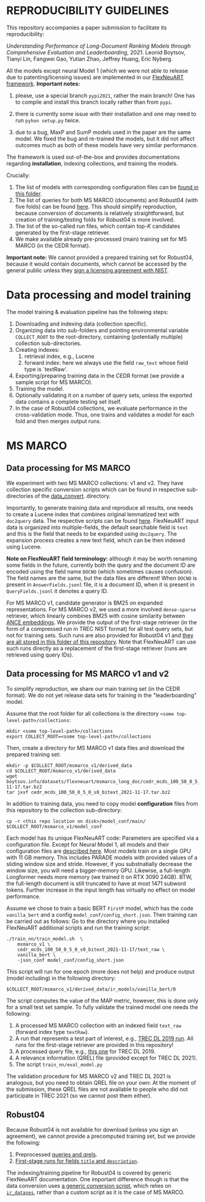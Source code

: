 # REPRODUCIBILITY GUIDELINES

This repository accompanies a paper submission to facilitate its reproducibility:

*Understanding Performance of Long-Document Ranking Models through Comprehensive Evaluation and Leaderboarding*, 
2021. Leonid Boytsov, Tianyi Lin, Fangwei Gao, Yutian Zhao, Jeffrey Huang, Eric Nyberg.

All the models except neural Model 1 (which we were not able to release due to patenting/licensing issues) 
are implemented in our [FlexNeuART framework](https://github.com/oaqa/FlexNeuART/tree/pypi2021).
**Important notes:** 

1. please, use a special branch `pypi2021`, rather the main branch! One has to compile and install this branch
locally rather than from `pypi`. 

2. there is currently some issue with their installation and one may need to run `pyhon setup.py` twice.

3. due to a bug, MaxP and SumP models used in the paper are the same model. We fixed the bug and re-trained the models, but it did not affect outcomes much as both of these models have very similar performance.

The framework is used out-of-the-box and provides documentations regarding **installation**, indexing collections, and training 
the models.

Crucially:
1. The list of models with corresponding configuration files can be [found in this folder](model_conf).
2. The list of queries for both MS MARCO (documents) and Robust04 (with five folds) can be found [here](queries). This should simplify reproduction, because conversion of documents is relatively straightforward, but creation of training/testing folds for Robust04 is more involved.
3. The list of the so-called run files, which contain top-*K* candidates generated by the first-stage retriever.
4. We make available already pre-processed (main) training set for MS MARCO (in the CEDR format). 

**Important note:** We cannot provided a prepared training set for Robust04, because it would contain documents, which cannot be accessed by the general public unless they [sign a licensing agreement with NIST](https://trec.nist.gov/data/cd45/index.html).

# Data processing and model training

The model training & evaluation pipeline has the following steps:
1. Downloading and indexing data (collection specific).
2. Organizing data into sub-folders and pointing environmental variable `COLLECT_ROOT` to the root-directory, 
containing (potentially multiple) collection sub-directories.
3. Creating indexes:
   1. retrieval index, e.g., Lucene
   2. forward index: here we always use the field `raw_text` whose field type is `textRaw'.
4. Exporting/preparing training data in the CEDR format (we provide a sample script for MS MARCO).
5. Training the model.
6. Optionally validating it on a number of query sets, unless the exported data contains a complete testing
set itself.
7. In the case of Robust04 collections, we evaluate performance in the cross-validation mode. Thus,
one trains and validates a model for each fold and then merges output runs.

# MS MARCO
## Data processing for MS MARCO

We experiment with two MS MARCO collections: v1 and v2. They have 
collection specific conversion scripts which can be found in respective sub-directories of the [data_convert](https://github.com/oaqa/FlexNeuART/tree/master/scripts/data_convert).
directory. 

Importantly, to generate training data and reproduce all results, one needs
to create a Lucene index that combines original lemmatized text with `doc2query` data. The respective scripts
can be found [here](data_convert/msmarco/add_doc2query_docs.py).
FlexNeuART input data is organized into multiple-fields, the default searchable field is `text`
and this is the field that needs to be expanded using `doc2query`. The expansion process 
creates a new text field, which can be then indexed using Lucene.

**Note on FlexNeuART field terminology:** although it may be worth renaming some fields in the future,
currently both the query and the document ID are encoded using the field name `DOCNO` (which sometimes causes confusion). 
The field names are the same, but the data files are different!
When `DOCNO` is present in `AnswerFields.jsonl` file, it is a document ID, when it is present 
in `QueryFields.jsonl` it denotes a query ID. 

For MS MARCO v1, candidate generator is BM25 on expanded representations.
For MS MARCO v2, we used a more involved `dense-sparse` retriever, which linearly combines BM25 with cosine similarity 
between [ANCE embeddings](https://github.com/microsoft/ANCE). 
We  provide the output of the first-stage retriever (in the form of a compressed run in TREC NIST format) for all test query sets,
but not for training sets.
Such runs are also provided for Robust04 v1 and [they are all stored in this folder of this repository](trec_runs_cached).
Note that FlexNeuART can use such runs directly as a replacement of the first-stage retriever (runs are retrieved using query IDs). 

## Data processing for MS MARCO v1 and v2

To simplify reproduction, we share our main training set (in the CEDR format). 
We do not yet release data sets for training in the "leaderboarding" model.

Assume that the root folder for all collections is the directory `<some top-level-path>/collections`:
```
mkdir <some top-level-path>/collections
export COLLECT_ROOT=<some top-level-path>/collections
```

Then, create a directory for MS MARCO v1 data files and download the prepared training set:
```
mkdir -p $COLLECT_ROOT/msmarco_v1/derived_data
cd $COLLECT_ROOT/msmarco_v1/derived_data
wget boytsov.info/datasets/flexneuart/msmarco_long_doc/cedr_mcds_100_50_0_5_0_s0_bitext_2021-11-17.tar.bz2
tar jxvf cedr_mcds_100_50_0_5_0_s0_bitext_2021-11-17.tar.bz2
```

In addition to training data, you need to copy model **configuration** files from this repository to the collection sub-directory:
```
cp -r <this repo location on disk>/model_conf/main/ $COLLECT_ROOT/msmarco_v1/model_conf

```

Each model has its unique FlexNeuART code: Parameters are specified via a configuration file.
Except for Neural Model 1, all models and their configuration files are [described here](model_conf/README.md).
Most models train on a single GPU with 11 GB memory. 
This includes PARADE models with provided values of a sliding window size and stride. 
However, if you substnatially decrease the window size, you will need a bigger-memory GPU. 
Likewise, a full-length Longformer needs more memory (we trained it on RTX 3090 24GB).
BTW, the full-length document is still truncated to have at most 1471 subword tokens.
Further increase in the input length has virtually no effect on model performance.

Assume we chose to train a basic BERT `FirstP` model, which has the code `vanilla_bert`
and a config `model_conf/config_short.json`. 
Then training can be carried out as follows: 
Go to the directory where you installed FlexNeuART additional scripts and run the training script:
```
./train_nn/train_model.sh  \
    msmarco_v1 \
    cedr_mcds_100_50_0_5_0_s0_bitext_2021-11-17/text_raw \
    vanilla_bert \
    -json_conf model_conf/config_short.json
```

This script will run for one epoch (more does not help) and produce output (model including) in the following
directory:
```
$COLLECT_ROOT/msmarco_v1/derived_data/ir_models/vanilla_bert/0
```

The script computes the value of the MAP metric, however, this is done only for a small test set sample.
To fully validate the trained model one needs the following:

1. A processed MS MARCO collection with an indexed field `text_raw` (forward index type `textRaw`). 
2. A run that represents a test part of interest, e.g., [TREC DL 2019 run](trec_runs_cached/msmarco_v1/test2019). All runs for the first-stage retriever are provided in this repository!
3. A processed query file, e.g., [this one](queries/msmarco_v1/test2019) for TREC DL 2019.
4. A relevance information (QREL) file (provided except for TREC DL 2021).
5. The script `train_nn/eval_model.py`

The validation procedure for MS MARCO v2 and TREC DL 2021 is analogous, but you need to
obtain QREL file on your own: At the moment of the submission, these QREL files are not
available to people who did not participate in TREC 2021 (so we cannot post them either).

## Robust04

Because Robust04 is not available for download (unless you sign an agreement), we cannot provide
a precomputed training set, but we provide the following:

1. Preprocessed [queries and qrels](queries/robust04).
2. [First-stage runs for fields `title` and `description`](trec_runs_cached/robust04).

The indexing/training pipeline for Robust04 is covered by generic FlexNeuART documentation.
One important difference though is that the data conversion uses [a generic conversion 
script](https://github.com/oaqa/FlexNeuART/blob/pypi2021/scripts/data_convert/ir_datasets/README.md),
which relies on [`ir_datases`](https://ir-datasets.com/), rather than a custom script as it is 
the case of MS MARCO.
